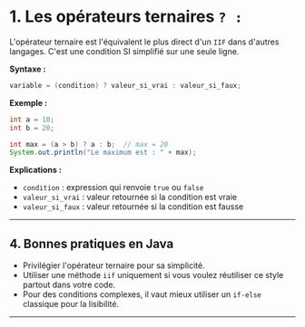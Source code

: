 # 1. Les opérateurs ternaires `? :`

L'opérateur ternaire est l'équivalent le plus direct d'un `IIF` dans d'autres langages. C'est une condition SI simplifié sur une seule ligne.

**Syntaxe :**
```java
variable = (condition) ? valeur_si_vrai : valeur_si_faux;
```

**Exemple :**
```java
int a = 10;
int b = 20;

int max = (a > b) ? a : b;  // max = 20
System.out.println("Le maximum est : " + max);
```

**Explications :**
- `condition` : expression qui renvoie `true` ou `false`
- `valeur_si_vrai` : valeur retournée si la condition est vraie
- `valeur_si_faux` : valeur retournée si la condition est fausse

---

## 4. Bonnes pratiques en Java

- Privilégier l'opérateur ternaire pour sa simplicité.
- Utiliser une méthode `iif` uniquement si vous voulez réutiliser ce style partout dans votre code.
- Pour des conditions complexes, il vaut mieux utiliser un `if-else` classique pour la lisibilité.

---


